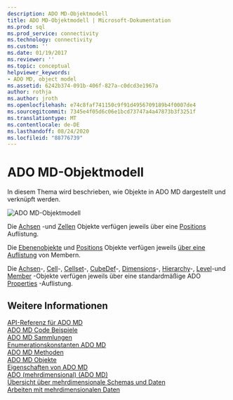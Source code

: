 ```yaml
---
description: ADO MD-Objektmodell
title: ADO MD-Objektmodell | Microsoft-Dokumentation
ms.prod: sql
ms.prod_service: connectivity
ms.technology: connectivity
ms.custom: ''
ms.date: 01/19/2017
ms.reviewer: ''
ms.topic: conceptual
helpviewer_keywords:
- ADO MD, object model
ms.assetid: 6242b374-091b-406f-827a-c0dcd3e1967a
author: rothja
ms.author: jroth
ms.openlocfilehash: e74c8faf741150c9f91d4956709189b4f0007de4
ms.sourcegitcommit: 7345e4f05d6c06e1bcd73747a4a47873b3f3251f
ms.translationtype: MT
ms.contentlocale: de-DE
ms.lasthandoff: 08/24/2020
ms.locfileid: "88776739"
---
```

# <a name="ado-md-object-model"></a>ADO MD-Objektmodell
In diesem Thema wird beschrieben, wie Objekte in ADO MD dargestellt und verknüpft werden.  
  
 ![ADO MD-Objektmodell](../../../ado/reference/ado-md-api/media/ado_md_object_model.gif "ADO_MD_object_model")  
  
 Die [Achsen](./axis-object-ado-md.md) -und [Zellen](./cell-object-ado-md.md) Objekte verfügen jeweils über eine [Positions](./positions-collection-ado-md.md) Auflistung.  
  
 Die [Ebenenobjekte](./level-object-ado-md.md) und [Positions](./position-object-ado-md.md) Objekte verfügen jeweils [über eine Auflistung](./members-collection-ado-md.md) von Membern.  
  
 Die [Achsen](./axis-object-ado-md.md)-, [Cell](./cell-object-ado-md.md)-, [Cellset](./cellset-object-ado-md.md)-, [CubeDef](./cubedef-object-ado-md.md)-, [Dimensions](./dimension-object-ado-md.md)-, [Hierarchy](./hierarchy-object-ado-md.md)-, [Level](./level-object-ado-md.md)-und [Member](./member-object-ado-md.md) -Objekte verfügen jeweils über eine standardmäßige ADO [Properties](../ado-api/properties-collection-ado.md) -Auflistung.  
  
## <a name="see-also"></a>Weitere Informationen  
 [API-Referenz für ADO MD](?view=sql-server-ver15)   
 [ADO MD Code Beispiele](./ado-md-code-examples.md)   
 [ADO MD Sammlungen](./ado-md-collections.md)   
 [Enumerationskonstanten ADO MD](./ado-md-enumerated-constants.md)   
 [ADO MD Methoden](./ado-md-methods.md)   
 [ADO MD Objekte](./ado-md-objects.md)   
 [Eigenschaften von ADO MD](./ado-md-properties.md)   
 [ADO (mehrdimensional) (ADO MD)](../../guide/multidimensional/ado-multidimensional-ado-md.md)   
 [Übersicht über mehrdimensionale Schemas und Daten](../../guide/multidimensional/overview-of-multidimensional-schemas-and-data.md)   
 [Arbeiten mit mehrdimensionalen Daten](../../guide/multidimensional/working-with-multidimensional-data.md)